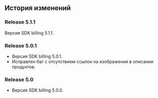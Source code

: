 ## История изменений

### Release 5.1.1
Версия SDK billing 5.1.1.


### Release 5.0.1
- Версия SDK billing 5.0.1.
- Исправлен баг с отсутствием ссылок на изображения в описании продуктов.


### Release 5.0
- Версия SDK billing 5.0.0.
